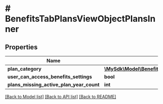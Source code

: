 # # BenefitsTabPlansViewObjectPlansInner

## Properties

Name | Type | Description | Notes
------------ | ------------- | ------------- | -------------
**plan_category** | [**\MySdk\Model\BenefitsTabPlansViewObjectPlansInnerPlanCategoryInner[]**](BenefitsTabPlansViewObjectPlansInnerPlanCategoryInner.md) |  | [optional]
**user_can_access_benefits_settings** | **bool** |  | [optional]
**plans_missing_active_plan_year_count** | **int** |  | [optional]

[[Back to Model list]](../../README.md#models) [[Back to API list]](../../README.md#endpoints) [[Back to README]](../../README.md)
